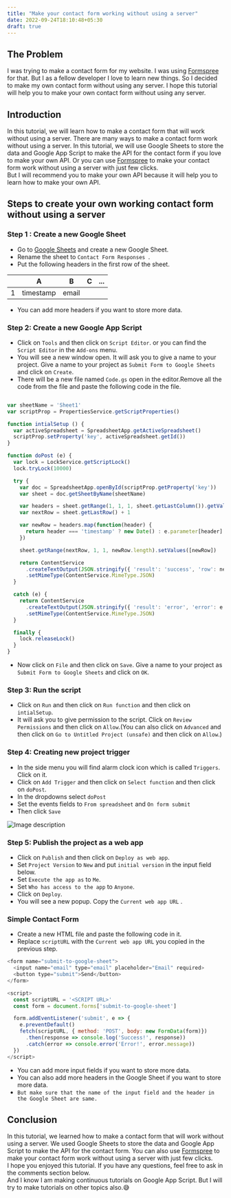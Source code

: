 ```yaml
---
title: "Make your contact form working without using a server"
date: 2022-09-24T18:10:48+05:30
draft: true
---
```


## The Problem

I was trying to make a contact form for my website. I was using [Formspree](https://formspree.io/) for that. But I as a fellow developer I love to learn new things. So I decided to make my own contact form without using any server. I hope this tutorial will help you to make your own contact form without using any server.

## Introduction

In this tutorial, we will learn how to make a contact form that will work without using a server.
There are many ways to make a contact form work without using a server. In this tutorial, we will use Google Sheets to store the data and Google App Script to make the API for the contact form if you love to make your own API.
Or you can use [Formspree](https://formspree.io/) to make your contact form work without using a server with just few clicks.  
But I will recommend you to make your own API because it will help you to learn how to make your own API.

## Steps to create your own working contact form without using a server

### Step 1 : Create a new Google Sheet

- Go to [Google Sheets](https://docs.google.com/spreadsheets/u/0/) and create a new Google Sheet.
- Rename the sheet to `Contact Form Responses `.
- Put the following headers in the first row of the sheet.

|   |     A     |   B   | C | ... |
|---|:---------:|:-----:|:-:|:---:|
| 1 | timestamp | email |   |     |

- You can add more headers if you want to store more data.

### Step 2: Create a new Google App Script

- Click on `Tools` and then click on `Script Editor`. or you can find the `Script Editor` in the `Add-ons` menu.
- You will see a new window open. It will ask you to give a name to your project. Give a name to your project as `Submit Form to Google Sheets` and click on `Create`.
- There will be a new file named `Code.gs` open in the editor.Remove all the code from the file and paste the following code in the file.

```js

var sheetName = 'Sheet1'
var scriptProp = PropertiesService.getScriptProperties()

function intialSetup () {
  var activeSpreadsheet = SpreadsheetApp.getActiveSpreadsheet()
  scriptProp.setProperty('key', activeSpreadsheet.getId())
}

function doPost (e) {
  var lock = LockService.getScriptLock()
  lock.tryLock(10000)

  try {
    var doc = SpreadsheetApp.openById(scriptProp.getProperty('key'))
    var sheet = doc.getSheetByName(sheetName)

    var headers = sheet.getRange(1, 1, 1, sheet.getLastColumn()).getValues()[0]
    var nextRow = sheet.getLastRow() + 1

    var newRow = headers.map(function(header) {
      return header === 'timestamp' ? new Date() : e.parameter[header]
    })

    sheet.getRange(nextRow, 1, 1, newRow.length).setValues([newRow])

    return ContentService
      .createTextOutput(JSON.stringify({ 'result': 'success', 'row': nextRow }))
      .setMimeType(ContentService.MimeType.JSON)
  }

  catch (e) {
    return ContentService
      .createTextOutput(JSON.stringify({ 'result': 'error', 'error': e }))
      .setMimeType(ContentService.MimeType.JSON)
  }

  finally {
    lock.releaseLock()
  }
}
```

- Now click on `File` and then click on `Save`. Give a name to your project as `Submit Form to Google Sheets` and click on `OK`.

### Step 3: Run the script

- Click on `Run` and then click on `Run function` and then click on `intialSetup`.
- It will ask you to give permission to the script. Click on `Review Permissions` and then click on `Allow`.(You can also click on `Advanced` and then click on `Go to Untitled Project (unsafe)` and then click on `Allow`.)

### Step 4: Creating new project trigger

- In the side menu you will find alarm clock icon which is called `Triggers`. Click on it.
- Click on `Add Trigger` and then click on `Select function` and then click on `doPost`.
- In the dropdowns select `doPost`
- Set the events fields to `From spreadsheet` and `On form submit`
- Then click `Save`


![Image description](https://dev-to-uploads.s3.amazonaws.com/uploads/articles/gs9dwm9qn2l4n46tfht2.png)





### Step 5: Publish the project as a web app

- Click on `Publish` and then click on `Deploy as web app`.
- Set `Project Version` to `New` and put `initial version` in the input field below.
- Set `Execute the app as` to `Me`.
- Set `Who has access to the app` to `Anyone`.
- Click on `Deploy`.
- You will see a new popup. Copy the `Current web app URL` .

### Simple Contact Form

- Create a new HTML file and paste the following code in it.
- Replace `scriptURL` with the `Current web app URL` you copied in the previous step.

```js
<form name="submit-to-google-sheet">
  <input name="email" type="email" placeholder="Email" required>
  <button type="submit">Send</button>
</form>

<script>
  const scriptURL = '<SCRIPT URL>'
  const form = document.forms['submit-to-google-sheet']

  form.addEventListener('submit', e => {
    e.preventDefault()
    fetch(scriptURL, { method: 'POST', body: new FormData(form)})
      .then(response => console.log('Success!', response))
      .catch(error => console.error('Error!', error.message))
  })
</script>
```

- You can add more input fields if you want to store more data.
- You can also add more headers in the Google Sheet if you want to store more data.
- `But make sure that the name of the input field and the header in the Google Sheet are same.`

## Conclusion

In this tutorial, we learned how to make a contact form that will work without using a server. We used Google Sheets to store the data and Google App Script to make the API for the contact form. You can also use [Formspree](https://formspree.io/) to make your contact form work without using a server with just few clicks.  
I hope you enjoyed this tutorial. If you have any questions, feel free to ask in the comments section below.  
And I know I am making continuous tutorials on Google App Script. But I will try to make tutorials on other topics also.😅